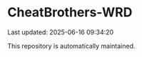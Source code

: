 # CheatBrothers-WRD

Last updated: 2025-06-16 09:34:20

This repository is automatically maintained.
